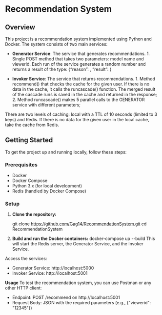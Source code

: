 # Recommendation System

## Overview

This project is a recommendation system implemented using Python and Docker. The system consists of two main services:
- **Generator Service**: The service that generates recommendations.
        1. Single POST method that takes two parameters: model name and
        viewerid. Each run of the service generates a random number and returns
        a result of the type: {“reason”: **<MODELNAME>**, “result”:
        **<RANDOMNUMBER>**}

- **Invoker Service**: The service that returns recommendations.
        1. Method recommend() that checks the cache for the given user. If there is
        no data in the cache, it calls the runcascade() function. The merged
        result of the cascade runs is saved in the cache and returned in the
        response;
        2. Method runcascade() makes 5 parallel calls to the GENERATOR service
        with different <MODELNAME> parameters;

There are two levels of caching: local with a TTL of 10 seconds (limited to 3 keys) and
Redis. If there is no data for the given user in the local cache, take the cache from
Redis.
## Getting Started

To get the project up and running locally, follow these steps:

### Prerequisites

- Docker
- Docker Compose
- Python 3.x (for local development)
- Redis (handled by Docker Compose)

### Setup

1. **Clone the repository:**

   git clone https://github.com/Gag14/RecommendationSystem.git
   cd RecommendationSystem

2. **Build and run the Docker containers:**
    docker-compose up --build
This will start the Redis server, the Generator Service, and the Invoker Service.

Access the services:

 - Generator Service: http://localhost:5000
 - Invoker Service: http://localhost:5001

**Usage**
To test the recommendation system, you can use Postman or any other HTTP client:

- Endpoint: POST /recommend on http://localhost:5001
- Request Body: JSON with the required parameters (e.g., {"viewerid": "12345"})
